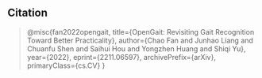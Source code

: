 ## Citation
>@misc{fan2022opengait,
>      title={OpenGait: Revisiting Gait Recognition Toward Better Practicality}, 
>      author={Chao Fan and Junhao Liang and Chuanfu Shen and Saihui Hou and Yongzhen Huang and Shiqi Yu},
>      year={2022},
>      eprint={2211.06597},
>      archivePrefix={arXiv},
>      primaryClass={cs.CV}
>}
